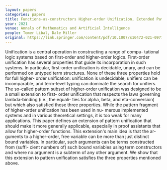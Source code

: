 ```yaml
---
layout: papers
categories: papers
title: Functions-as-constructors Higher-order Unification, Extended Pattern Unification
year: 2021
venue: Annals of Mathematics and Artificial Intelligence
people: Tomer Libal, Dale Miller
original: https://link.springer.com/content/pdf/10.1007/s10472-021-09774-y.pdf
---
```

Unification is a central operation in constructing a range of compu-
tational logic systems based on first-order and higher-order logics. First-order
unification has several properties that guide its incorporation in such systems.
In particular, first-order unification is decidable, unary, and can be performed
on untyped term structures. None of these three properties hold for full higher-
order unification: unification is undecidable, unifiers can be incomparable, and
term-level typing can dominate the search for unifiers. The so-called pattern
subset of higher-order unification was designed to be a small extension to first-
order unification that respects the laws governing lambda-binding (i.e., the equali-
ties for alpha, beta, and eta-conversion) but which also satisfied those three properties.
While the pattern fragment of higher-order unification has been used in nu-
merous implemented systems and in various theoretical settings, it is too weak
for many applications. This paper defines an extension of pattern unification
that should make it more generally applicable, especially in proof assistants
that allow for higher-order functions. This extension's main idea is that the ar-
guments to a higher-order, free variable can be more than just distinct bound
variables. In particular, such arguments can be terms constructed from (suffi-
cient numbers of) such bound variables using term constructors and where no
argument is a subterm of any other argument. We show that this extension to
pattern unification satisfies the three properties mentioned above.
